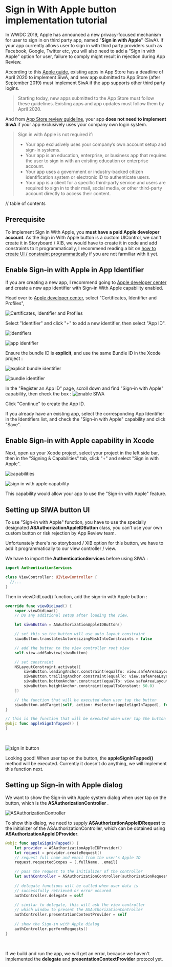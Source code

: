 # Sign in With Apple button implementation tutorial

In WWDC 2019, Apple has announced a new privacy-focused mechanism for user to sign in on third party app, named "**Sign in with Apple**" (SiwA). If your app currently allows user to sign in with third party providers such as Facebook, Google, Twitter etc, you will also need to add a "Sign in with Apple" option for user, failure to comply might result in rejection during App Review.



According to this [Apple guide](https://developer.apple.com/news/?id=09122019b), existing apps in App Store has a deadline of April 2020 to implement SiwA, and new app submitted to App Store (after September 2019) must implement SiwA if the app supports other third party logins.

> Starting today, new apps submitted to the App Store must follow these guidelines. Existing apps and app updates must follow them by April 2020.



And from [App Store review guideline](https://developer.apple.com/app-store/review/guidelines/#sign-in-with-apple), your app **does not need to implement SiwA** if your app exclusively uses your company own login system.

> Sign in with Apple is not required if:
>
> - Your app exclusively uses your company’s own account setup and sign-in systems.
> - Your app is an education, enterprise, or business app that requires the user to sign in with an existing education or enterprise account.
> - Your app uses a government or industry-backed citizen identification system or electronic ID to authenticate users.
> - Your app is a client for a specific third-party service and users are required to sign in to their mail, social media, or other third-party account directly to access their content.





// table of contents



## Prerequisite

To implement Sign in With Apple, you **must have a paid Apple developer account**. As the Sign in With Apple button is a custom UIControl, we can't create it in Storyboard / XIB, we would have to create it in code  and add constraints to it programmatically, I recommend reading a bit on [how to create UI / constraint programmatically](https://fluffy.es/intro-to-creating-ui-in-code-2/) if you are not farmiliar with it yet.



## Enable Sign-in with Apple in App Identifier

If you are creating a new app, I recommend going to [Apple developer center](https://developer.apple.com/account/) and create a new app identifier  with Sign-in With Apple capability enabled.



Head over to [Apple developer center](https://developer.apple.com/account/), select "Certificates, Identifier and Profiles", 

![Certificates, Identifier and Profiles](https://iosimage.s3.amazonaws.com/2019/67-siwa/cip.png)



Select "Identifier" and click "+" to add a new identifier, then select "App ID".

![identifiers](https://iosimage.s3.amazonaws.com/2019/67-siwa/identifiers.png)



![app identifier](https://iosimage.s3.amazonaws.com/2019/67-siwa/appID.png)



Ensure the bundle ID is **explicit**, and use the same Bundle ID in the Xcode project : 

![explicit bundle identifier](https://iosimage.s3.amazonaws.com/2019/67-siwa/explicitBundleID.png)

![bundle identifier](https://iosimage.s3.amazonaws.com/2019/67-siwa/XcodeBundleIdentifier.png)



In the "Register an App ID" page, scroll down and find "Sign-in with Apple" capability, then check the box : 
![enable SIWA](https://iosimage.s3.amazonaws.com/2019/67-siwa/enableSIWA.png)



Click "Continue" to create the App ID.



If you already have an existing app, select the corresponding App Identifier in the Identifiers list, and check the "Sign-in with Apple" capability and click "Save".



## Enable Sign-in with Apple capability in Xcode

Next, open up your Xcode project, select your project in the left side bar, then in the "Signing & Capabilities" tab, click "+" and select "Sign in with Apple".



![capabilities](https://iosimage.s3.amazonaws.com/2019/67-siwa/capabilityXcode.png)



![sign in with apple capability](https://iosimage.s3.amazonaws.com/2019/67-siwa/siwaCap.png)



This capability would allow your app to use the "Sign-in with Apple" feature.



## Setting up SIWA button UI

To use "Sign-in with Apple" function, you have to use the specially designated **ASAuthorizationAppleIDButton** class, you can't use your own custom button or risk rejection by App Review team.



Unfortunately there's no storyboard / XIB option for this button, we have to add it programmatically to our view controller / view.



We have to import the **AuthenticationServices** before using SIWA :



```swift
import AuthenticationServices

class ViewController: UIViewController {
  //...
}
```



Then in viewDidLoad() function, add the sign-in with Apple button : 

```swift
override func viewDidLoad() {
    super.viewDidLoad()
    // Do any additional setup after loading the view.

    let siwaButton = ASAuthorizationAppleIDButton()

    // set this so the button will use auto layout constraint
    siwaButton.translatesAutoresizingMaskIntoConstraints = false

    // add the button to the view controller root view
    self.view.addSubview(siwaButton)

    // set constraint
    NSLayoutConstraint.activate([
        siwaButton.leadingAnchor.constraint(equalTo: view.safeAreaLayoutGuide.leadingAnchor, constant: 50.0),
        siwaButton.trailingAnchor.constraint(equalTo: view.safeAreaLayoutGuide.trailingAnchor, constant: -50.0),
        siwaButton.bottomAnchor.constraint(equalTo: view.safeAreaLayoutGuide.bottomAnchor, constant: -70.0),
        siwaButton.heightAnchor.constraint(equalToConstant: 50.0)
    ])

    // the function that will be executed when user tap the button
    siwaButton.addTarget(self, action: #selector(appleSignInTapped), for: .touchUpInside)
}

// this is the function that will be executed when user tap the button
@objc func appleSignInTapped() {
}
```

<br>

![sign in button](https://iosimage.s3.amazonaws.com/2019/67-siwa/buttonLayout.png)



Looking good! When user tap on the button, the **appleSignInTapped()** method will be executed. Currently it doesn't do anything, we will implement this function next.



## Setting up Sign-in with Apple dialog

We want to show the Sign-in with Apple system dialog when user tap on the button, which is the **ASAuthorizationController** . 



![ASAuthorizationController](https://iosimage.s3.amazonaws.com/2019/67-siwa/ASAuthorizationController.png)



To show this dialog, we need to supply **ASAuthorizationAppleIDRequest** to the initializer of the ASAuthorizationController, which can be obtained using **ASAuthorizationAppleIDProvider**.



```swift
@objc func appleSignInTapped() {
    let provider = ASAuthorizationAppleIDProvider()
    let request = provider.createRequest()
    // request full name and email from the user's Apple ID
    request.requestedScopes = [.fullName, .email]

    // pass the request to the initializer of the controller
    let authController = ASAuthorizationController(authorizationRequests: [request])
  
    // delegate functions will be called when user data is
    // successfully retrieved or error occured
    authController.delegate = self
  
    // similar to delegate, this will ask the view controller
    // which window to present the ASAuthorizationController
    authController.presentationContextProvider = self
    
    // show the Sign-in with Apple dialog
    authController.performRequests()
}
```

<br>



If we build and run the app, we will get an error, because we haven't implemented the **delegate** and **presentationContextProvider** protocol yet.















